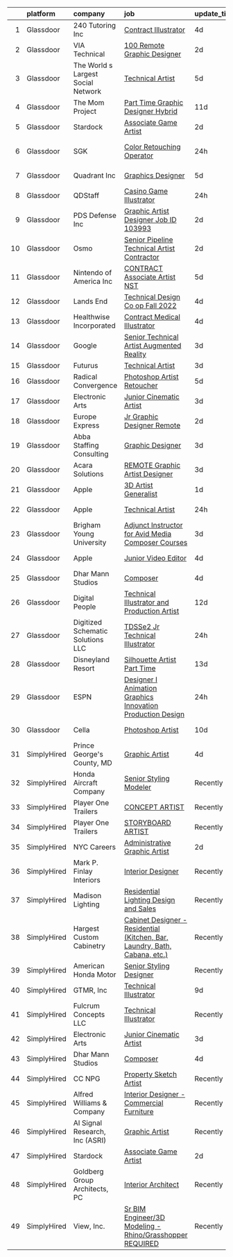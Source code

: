 

|    | platform    | company                            | job                                                                                                                                                                                                                                                                                                                                                                                                                                                                                                                                                                                                                                                                                                                                                                                                                                                                                                                                                                                                                                                                                                                                                                                                                                                                                                                                                                                                            | update_time   | location              |
|---:|:------------|:-----------------------------------|:---------------------------------------------------------------------------------------------------------------------------------------------------------------------------------------------------------------------------------------------------------------------------------------------------------------------------------------------------------------------------------------------------------------------------------------------------------------------------------------------------------------------------------------------------------------------------------------------------------------------------------------------------------------------------------------------------------------------------------------------------------------------------------------------------------------------------------------------------------------------------------------------------------------------------------------------------------------------------------------------------------------------------------------------------------------------------------------------------------------------------------------------------------------------------------------------------------------------------------------------------------------------------------------------------------------------------------------------------------------------------------------------------------------|:--------------|:----------------------|
|  1 | Glassdoor   | 240 Tutoring  Inc                  | [Contract Illustrator](https://www.glassdoor.com/partner/jobListing.htm?pos=113&ao=1136043&s=58&guid=00000181c7fce581b1725b27775bca49&src=GD_JOB_AD&t=SR&vt=w&ea=1&cs=1_aa3f24dc&cb=1656917649124&jobListingId=1007971222325&jrtk=3-0-1g73vppd928um001-1g73vppdlia0r800-0492f980e5070cdd-)                                                                                                                                                                                                                                                                                                                                                                                                                                                                                                                                                                                                                                                                                                                                                                                                                                                                                                                                                                                                                                                                                                                     | 4d            | Remote                |
|  2 | Glassdoor   | VIA Technical                      | [100  Remote   Graphic Designer](https://www.glassdoor.com/partner/jobListing.htm?pos=109&ao=1110586&s=58&guid=00000181c7fce581b1725b27775bca49&src=GD_JOB_AD&t=SR&vt=w&ea=1&cs=1_ce87d00f&cb=1656917649124&jobListingId=1007977609384&cpc=6FC5BA77C9A4CD78&jrtk=3-0-1g73vppd928um001-1g73vppdlia0r800-f11fdb4e32eb3479--6NYlbfkN0DiMOjtWe4T5v3kAjl8_2bayrJS56UUlntEwXslP8cANY48OY_wSkTvA2xp4BkUxfdsxCOqPz6Yiv6H7HPPB0Z0O-sWdsLKIEA-Z4cJClXybfy6ZARUGYJqKe_tVhyouWmAQVx3ph5xII0Oy9xkINDbIOPgafojuQ3bePGwB-JGSTCmjcO0B6oUS3gaSYgHkUwxarnb7SG1TKoM4UTapqlOO70egYN2KyfoGJxQkueKRg7CseO8wm4Uw3sUkT7jMV8w65YHPXtQSsV32MhUryjSnV4nLKvwHshdeQKxlGXOoaDX1tQuriS0P-KD1KcUltpf_6ZtyI9dtFm1IVe24TSeYK6XIcXMA4T1vL5MSxyLsy7ATw_ckqk_GzIV01MKZxJJzPi_0zY5YV8kvyHl_JTCbeRUKSwJg-xOiRlJ15CdoXVnyjVaRBCe5z2z4nmBceyuuSk93ig1T4LyNp3Uc3JLO_xfLfNn7Ql81WGqij_xYZgGWrrSyyFs4W96eAGv84yTTkAc7yE0pjcwln22OlgX)                                                                                                                                                                                                                                                                                                                                                                                                                                                                                                                      | 2d            | Remote                |
|  3 | Glassdoor   | The World s Largest Social Network | [Technical Artist](https://www.glassdoor.com/partner/jobListing.htm?pos=104&ao=1110586&s=58&guid=00000181c7fce581b1725b27775bca49&src=GD_JOB_AD&t=SR&vt=w&ea=1&cs=1_bf77451e&cb=1656917649123&jobListingId=1007969858042&cpc=7F6F94E2229B3AB5&jrtk=3-0-1g73vppd928um001-1g73vppdlia0r800-fce1560b7a435ebf--6NYlbfkN0DSgjPPcnEdvoK3uuxfISLALE6pB1FR7YSHOr_tSg5_QGIhoz_2VqUepdcKLBLI_zSc8JSYPrJksBYhYe5fa7g8FDY3lx1XsoMd4zi0fCOzoh3xF2-Y2sfvfYDPAnw630fXqa8xmXqc4bbuzyVbkluLhultfT0YUw-0CjIrVdqASBH5B_zCmw7hZSH4Vcx8bRNB3Sb8bemkVlhZJqj1BMj8W3JWXBtCUz5TEEefTwryJVNBbPDjjlDH6vsys9oxYoL7ihuWrA_wNLl5KGQk1AybRtGeohS3fr44hE3xk0b4k37tk2uI7dzE6m80lNt-BQ95lYPVQNbgKHSe27nMx70fxBq7r0RD91J6jsjLxP83WpvDdF6_sLaKCauhYLwLTA4WwTJDv0S5PWKhn4o8fPORAijkYoNzCdVFIk9qd0PrmdgM0th-M7wANCo_mQfsVCGsaJ4TX_g63gGcpjv1kN5h0kDcNGtDdjnF4kjbBWLnpM7nh_3Ok_sZyoGchzIK5ET_TjBEMGJF5kUe8tXeRCyvVPyzJPUDMpNVvj-pJ8s5fvWi5xFKBOBt3X6RC2qmUGDCK0KtpUtfFw%3D%3D)                                                                                                                                                                                                                                                                                                                                                                                                                                                                        | 5d            | Burlingame, CA        |
|  4 | Glassdoor   | The Mom Project                    | [Part Time Graphic Designer  Hybrid ](https://www.glassdoor.com/partner/jobListing.htm?pos=107&ao=1110586&s=58&guid=00000181c7fce581b1725b27775bca49&src=GD_JOB_AD&t=SR&vt=w&cs=1_2b4d1f4e&cb=1656917649123&jobListingId=1007957323461&cpc=48B9F4758953335C&jrtk=3-0-1g73vppd928um001-1g73vppdlia0r800-a3e4c99cd3a6c9db--6NYlbfkN0BDp_epf89aHDQhKpPegNJQ_ldQpEFZQsM9OcONMGxWx6pU56EKHF58QjVdAUvn2gXE2PLycLtZlKYy5F7DR17S6lgp4_AtS4FrNqiHrPdPAo1mXKqs2HYu9XrEZJWNHix7pYcBAloyprZ6EtoHXvB86DjR3KMGw4CSktgP35uB6aBv65wmkVgTVKzlbGK_mNn166dRRM-q0ilkoYDxI9lo5EvpcVQsgZvEsfNsg1hDCI4K-_QdYZqXXJLRmzWpC6XQRyHjcsZQg325w6t4prIInW3O6coyc55ofWfVtMvZrxAvIEwEmlsUToCBuRa7xG8RbzDOFemJMFrBArUKqOjjuLiD7ieIxDtQlvFDf8RKhG3yGleN-2M5CXtmD9heOzoSOp7nc_2QA5GZZKk3iF7beCwYOuu0yGZxkoXpm0EKwB2PYgI0ektTDu4exu8T9x59kf6v4d53HGdJ7j9QkFnIYyg4_3wJiU1i0PE7KgAeNLIWurXZwHdhTIwkE9o-KBHyT5P0pBBxEnvKRZA3xwNA1LjopWmYJnuTgZssVYMgQExF9HQW-ZJiowKBxInSK4w%3D)                                                                                                                                                                                                                                                                                                                                                                                                                                                                        | 11d           | Rockville, MD         |
|  5 | Glassdoor   | Stardock                           | [Associate Game Artist](https://www.glassdoor.com/partner/jobListing.htm?pos=123&ao=1136043&s=58&guid=00000181c7fce581b1725b27775bca49&src=GD_JOB_AD&t=SR&vt=w&ea=1&cs=1_40ab268c&cb=1656917649125&jobListingId=1007978321333&jrtk=3-0-1g73vppd928um001-1g73vppdlia0r800-7f25c73feaabf33d-)                                                                                                                                                                                                                                                                                                                                                                                                                                                                                                                                                                                                                                                                                                                                                                                                                                                                                                                                                                                                                                                                                                                    | 2d            | Plymouth, MI          |
|  6 | Glassdoor   | SGK                                | [Color   Retouching Operator](https://www.glassdoor.com/partner/jobListing.htm?pos=122&ao=1136043&s=58&guid=00000181c7fce581b1725b27775bca49&src=GD_JOB_AD&t=SR&vt=w&cs=1_a9798b2a&cb=1656917649125&jobListingId=1007980839197&jrtk=3-0-1g73vppd928um001-1g73vppdlia0r800-cc97c4b001789511-)                                                                                                                                                                                                                                                                                                                                                                                                                                                                                                                                                                                                                                                                                                                                                                                                                                                                                                                                                                                                                                                                                                                   | 24h           | San Francisco, CA     |
|  7 | Glassdoor   | Quadrant  Inc                      | [Graphics   Designer](https://www.glassdoor.com/partner/jobListing.htm?pos=108&ao=1110586&s=58&guid=00000181c7fce581b1725b27775bca49&src=GD_JOB_AD&t=SR&vt=w&ea=1&cs=1_e31c5871&cb=1656917649124&jobListingId=1007968436675&cpc=C891152315FA1AD8&jrtk=3-0-1g73vppd928um001-1g73vppdlia0r800-ce5d6882680891e8--6NYlbfkN0CXfzcAHfQAxgGXDgxABv0Df8luU_SMZ_lapPBFJNNdh0qTN8PvVzPanLr29I3nNh0J1RI-wUT1TXH01YVqSrnGqkXD-iYxOaO2001gdPgSAEgF-4tWxD6qn5LfY0E2CzGD6dt8v70M_yDmrTFUq985UCH2zRbzw_su0rD0cEyq5rst-YRfXs1yIZQCl7216bxR7l4glYd9gqP7JkRoytnbTtx6MlSO8E1TImBhtFv1AWa1AboUZXc-DLIXacHmNwpgp2DAFxkE2hMUMdtAPwvyVBqOagco6oRI3JMnsGUo7_Juq2UJb5NH2juDAE1jAv6_tvFCc9Othg25tD7tVFAXFjXVGLDUxwB3yqD6DjTdKmWNQMyk38DxgXGxOaYLy1_xqkzry8dVnCbe0gABN-871sRO1NsRcNzgfricQJYPUeLwN0m_M5cQs-GsUHKSv7EZbgyMXAk9luEdjXK0ly7YEglHKgQJhUZzQmczuhJ8lNzIhFFZbgCBVzGg--OeSHIbr7PIRCjIDWuhgK5V2IsIiuhCK5xt2A30n96yRIqYrcyWOrUQPuPn0FHnrWZismc7VorPRQ0aVJGZ7sg9N8Yy581AHdlakh38DT0DZVLOtaIUGGThnLuCvzhyF--v08iLBvAu-0T3j2G6_kWk4CxIN4r_6TFCybGCTYR9H6skG-hh60GOGTqrrpwSzooGkOSUG9g3ooj4G2MYzCEEiQKvFdCorSDx9j1imqwZv_3vj9A6I-kBC9u0UdFh_-SDOI0y-dAawxMpO78QG_tYy6tWBj5aC-hfCV3t-i_vxqTuCvc8CofbinvjGJ9WBTRCIcbRaSBbFsBNpPArnLx0rFZrVI6Sc7qxHI_deRK_D5PM4Kx6d2KmLkKlfgzHHOiAXdg9Qpv0r7EzMJwWi5zM4StDjPdCa-y3z0VnKTD_ID3pRjeclQyPfSiI_axyzvnghlidsEpYNdDcWWNvggxCfhOpG3hsTYP_XLE8oJsQ9fX6TzeGDp6IljmhzPK1BNnumH02geqtGkFQXTnzjm23Ok7T) | 5d            | Springfield, VA       |
|  8 | Glassdoor   | QDStaff                            | [Casino Game Illustrator](https://www.glassdoor.com/partner/jobListing.htm?pos=127&ao=1136043&s=58&guid=00000181c7fce581b1725b27775bca49&src=GD_JOB_AD&t=SR&vt=w&ea=1&cs=1_d3bd3da3&cb=1656917649130&jobListingId=1007979465017&jrtk=3-0-1g73vppd928um001-1g73vppdlia0r800-7b5571057083f71e-)                                                                                                                                                                                                                                                                                                                                                                                                                                                                                                                                                                                                                                                                                                                                                                                                                                                                                                                                                                                                                                                                                                                  | 24h           | Escondido, CA         |
|  9 | Glassdoor   | PDS Defense  Inc                   | [Graphic Artist Designer   Job ID 103993](https://www.glassdoor.com/partner/jobListing.htm?pos=111&ao=1110586&s=58&guid=00000181c7fce581b1725b27775bca49&src=GD_JOB_AD&t=SR&vt=w&ea=1&cs=1_3141a26e&cb=1656917649124&jobListingId=1007977359533&cpc=C4A69CCDBB3B9599&jrtk=3-0-1g73vppd928um001-1g73vppdlia0r800-2f911ed6f7f9f467--6NYlbfkN0BLQ6hkz6GMEPsiDV6dZwFY4wMBUE_AioakCFmtqBrqGrxCtQ4UOaWb1H3TF5yZ3tg8e-CWsVyqQpsNRFdE5CEXbwF1jjPw5IQIEs4Kp4nXnPCc-Brwe49tDwX4cXe4L-S2p5rWWhK3h24xhI7p1rj4Us2ur5pvROSzwoGh3ie96rOZqwZnphNCZMDYN2iYHTJRRrByx3bFr6x7XCAtFwUaEpgjdcGwZkFtaEFk0udRrYHsATMk-4-sKN2ELk1c4RfXihcXi_1UP_VNGBcA3N0w3_hVIcw-bscuVoNS1pJ2-jlOl3zcE_wluKRuTFElOSbwaLhr4Jl7ISnkiVVI8Xj0H-AOaLEmBVD_ry8FJg59kquB3nX-Hef5ZoIwvrQXvKhp2ihOIrPJU9qAW3czwbBXAp_AmoC8Csrf8ZDNuaTnikLkXU_G0sN_UC-IK5XN4IgUfmL5np1CmoxD45jaE7cNRq7zfmH7ekmNUhahni6fiVS-uOfC8-0jPS4C0PLWa3Q%3D)                                                                                                                                                                                                                                                                                                                                                                                                                                                                                                                               | 2d            | Owego, NY             |
| 10 | Glassdoor   | Osmo                               | [Senior Pipeline Technical Artist Contractor](https://www.glassdoor.com/partner/jobListing.htm?pos=130&ao=1136043&s=58&guid=00000181c7fce581b1725b27775bca49&src=GD_JOB_AD&t=SR&vt=w&cs=1_f4769f39&cb=1656917649126&jobListingId=1007977620477&jrtk=3-0-1g73vppd928um001-1g73vppdlia0r800-ee0a7d245daed866-)                                                                                                                                                                                                                                                                                                                                                                                                                                                                                                                                                                                                                                                                                                                                                                                                                                                                                                                                                                                                                                                                                                   | 2d            | Palo Alto, CA         |
| 11 | Glassdoor   | Nintendo of America Inc            | [CONTRACT   Associate Artist  NST ](https://www.glassdoor.com/partner/jobListing.htm?pos=118&ao=1136043&s=58&guid=00000181c7fce581b1725b27775bca49&src=GD_JOB_AD&t=SR&vt=w&cs=1_02231ef8&cb=1656917649125&jobListingId=1007969450298&jrtk=3-0-1g73vppd928um001-1g73vppdlia0r800-b21c70ee950c2d9d-)                                                                                                                                                                                                                                                                                                                                                                                                                                                                                                                                                                                                                                                                                                                                                                                                                                                                                                                                                                                                                                                                                                             | 5d            | Redmond, WA           |
| 12 | Glassdoor   | Lands  End                         | [Technical Design Co op  Fall 2022](https://www.glassdoor.com/partner/jobListing.htm?pos=128&ao=1136043&s=58&guid=00000181c7fce581b1725b27775bca49&src=GD_JOB_AD&t=SR&vt=w&cs=1_122b2dbd&cb=1656917649125&jobListingId=1007971371126&jrtk=3-0-1g73vppd928um001-1g73vppdlia0r800-d7f69c67168b0d94-)                                                                                                                                                                                                                                                                                                                                                                                                                                                                                                                                                                                                                                                                                                                                                                                                                                                                                                                                                                                                                                                                                                             | 4d            | Dodgeville, WI        |
| 13 | Glassdoor   | Healthwise  Incorporated           | [Contract Medical Illustrator](https://www.glassdoor.com/partner/jobListing.htm?pos=119&ao=1136043&s=58&guid=00000181c7fce581b1725b27775bca49&src=GD_JOB_AD&t=SR&vt=w&cs=1_2856e40e&cb=1656917649125&jobListingId=1007971632705&jrtk=3-0-1g73vppd928um001-1g73vppdlia0r800-dbed4dc10ef7ec55-)                                                                                                                                                                                                                                                                                                                                                                                                                                                                                                                                                                                                                                                                                                                                                                                                                                                                                                                                                                                                                                                                                                                  | 4d            | Remote                |
| 14 | Glassdoor   | Google                             | [Senior Technical Artist  Augmented Reality](https://www.glassdoor.com/partner/jobListing.htm?pos=120&ao=1136043&s=58&guid=00000181c7fce581b1725b27775bca49&src=GD_JOB_AD&t=SR&vt=w&cs=1_b785180d&cb=1656917649125&jobListingId=1007975070861&jrtk=3-0-1g73vppd928um001-1g73vppdlia0r800-8b7f31953e02009a-)                                                                                                                                                                                                                                                                                                                                                                                                                                                                                                                                                                                                                                                                                                                                                                                                                                                                                                                                                                                                                                                                                                    | 3d            | Mountain View, CA     |
| 15 | Glassdoor   | Futurus                            | [Technical Artist](https://www.glassdoor.com/partner/jobListing.htm?pos=126&ao=1136043&s=58&guid=00000181c7fce581b1725b27775bca49&src=GD_JOB_AD&t=SR&vt=w&cs=1_930d54e8&cb=1656917649125&jobListingId=1007975388605&jrtk=3-0-1g73vppd928um001-1g73vppdlia0r800-518fd213d530cf2c-)                                                                                                                                                                                                                                                                                                                                                                                                                                                                                                                                                                                                                                                                                                                                                                                                                                                                                                                                                                                                                                                                                                                              | 3d            | Atlanta, GA           |
| 16 | Glassdoor   | Radical Convergence                | [Photoshop Artist   Retoucher](https://www.glassdoor.com/partner/jobListing.htm?pos=101&ao=1110586&s=58&guid=00000181c7fce581b1725b27775bca49&src=GD_JOB_AD&t=SR&vt=w&ea=1&cs=1_0e9a9c00&cb=1656917649122&jobListingId=1007969111736&cpc=FF950A86FEA5DF54&jrtk=3-0-1g73vppd928um001-1g73vppdlia0r800-d626d6a1b466c92e--6NYlbfkN0BzyIYrTMR_AjNKh_kvAG8N613gtHPANQ3sdLTkrtBd-_ugKl9O3LczorNsLTUdymbtBzgGEaH-akt_RYuWbOKr2zsQWBSjKBLE6ii0Q2ByPYklByKa8d36qhjnBVCLuM_mjH0mcm07T-_E3PKol8r8iQDi44Ue5l_tkkHAx9StmDfAtHpDWXYXY68H3FR4i6JaLkkCssJEM8wo2S_9XUJygWHxxy0OXmWssf10q9JNVj1gIbeAK5-Ua7KftL42H6_4vUAfkW9K3tLbosQLLltowYuTJurKAHEPiXhVk1ZIFEKCgFJ0YO1oPwqLuKlEQ5ri4mX0y2ZMJZm0md0hZTRG2_KqBNf5cIrPEo95TnTtATzIScb-kabUyHuxnj_aB9DV6vJnwZoFZO86RcaRxmruF4s2X1CjgXFBJyVVXNsnSzSyCf7D0oeGPdmUvG_IYeAVleWCYsleSBbYuKSOiaRJ7Juiaa03WznFTeIGVKmCUS8kgHwszlc2e0TVb9i-tuxhdqGr-Yvy0A%3D%3D)                                                                                                                                                                                                                                                                                                                                                                                                                                                                                                                            | 5d            | Herndon, VA           |
| 17 | Glassdoor   | Electronic Arts                    | [Junior Cinematic Artist](https://www.glassdoor.com/partner/jobListing.htm?pos=115&ao=1136043&s=58&guid=00000181c7fce581b1725b27775bca49&src=GD_JOB_AD&t=SR&vt=w&cs=1_7a673389&cb=1656917649125&jobListingId=1007974474739&jrtk=3-0-1g73vppd928um001-1g73vppdlia0r800-f1e17f040eea8474-)                                                                                                                                                                                                                                                                                                                                                                                                                                                                                                                                                                                                                                                                                                                                                                                                                                                                                                                                                                                                                                                                                                                       | 3d            | Orlando, FL           |
| 18 | Glassdoor   | Europe Express                     | [Jr Graphic Designer  Remote](https://www.glassdoor.com/partner/jobListing.htm?pos=124&ao=1136043&s=58&guid=00000181c7fce581b1725b27775bca49&src=GD_JOB_AD&t=SR&vt=w&ea=1&cs=1_ebed927e&cb=1656917649125&jobListingId=1007978030363&jrtk=3-0-1g73vppd928um001-1g73vppdlia0r800-71c0db605f7e66e6-)                                                                                                                                                                                                                                                                                                                                                                                                                                                                                                                                                                                                                                                                                                                                                                                                                                                                                                                                                                                                                                                                                                              | 2d            | Remote                |
| 19 | Glassdoor   | Abba Staffing   Consulting         | [Graphic Designer](https://www.glassdoor.com/partner/jobListing.htm?pos=110&ao=1110586&s=58&guid=00000181c7fce581b1725b27775bca49&src=GD_JOB_AD&t=SR&vt=w&ea=1&cs=1_12ceafb1&cb=1656917649124&jobListingId=1007975555875&cpc=0C139D4CAD5A6DB2&jrtk=3-0-1g73vppd928um001-1g73vppdlia0r800-15d3c5ddf2f701e1--6NYlbfkN0D5XY8x9m_cZnzhfDtFYdXIFqW5MfypCU-42RSKYM1kH_0eg9Z-lCucDnpRQujjG_oG32QTbhBnpMM2er6rFU4NQZUjhWabX2iQt7DTPoDg5aCGzmlbyLz-V-wUIQSZRXWafU8XEYreJd54gDwnTE96B8CA338i3w07axEWJUaCnfDRhumNiEIONWj9H6wnB2i9fEriPAQJG-Wd7zjMRf_cXJ0V90Z5yIKyj7dZxvHe2LIDzQByu-YO8o9SxbVgT6_BlLhDWays-tpNSLAvgWyR2rk8cP58hwhxt8hzAXvWF95Qz5BHIgSqXl_rd6i_rOvTv3QNxIC5TZAMrq5XnGV3-P9APYO9TvzJ1znqFiDmrHt-VN_zT2MsxE9SwNaeqJSbH-_laVpjzcW2yvxf5PPecLdm2gQP_hqfRmlijKcitmFit50HvMVebupwdRDDFnZ0YWbjLz9Glyy4XXnp9a4eu9ukMWCjYpJjlprmAlXWxA2qwo7qK-HOx1uYA0RF7QC6Y21iAWEdl5t00prITWgq1A8hdSTqWbXLmL_7JTn0yfkAqiQCSu3tPzXTrWBXvV0wArRVqss4ReklCGEUp0K2)                                                                                                                                                                                                                                                                                                                                                                                                                                                                    | 3d            | United States         |
| 20 | Glassdoor   | Acara Solutions                    | [REMOTE Graphic Artist Designer](https://www.glassdoor.com/partner/jobListing.htm?pos=112&ao=1110586&s=58&guid=00000181c7fce581b1725b27775bca49&src=GD_JOB_AD&t=SR&vt=w&ea=1&cs=1_83f429b2&cb=1656917649124&jobListingId=1007975119652&cpc=2CAED5C921A5F994&jrtk=3-0-1g73vppd928um001-1g73vppdlia0r800-4ff3517f13c221bd--6NYlbfkN0BQuJXpfawXtfhwzLerQhC04iCxGrelUvn_xttDeop7CMmG32gURwRxtmLdzLGxgESU61qE8S3RstC00i85sz7R36EvfJOcSS3qhFteiXCO0RxBZtvBvUAsfzZ9zecrQ2-mCprOQQgN_xlnstmd0kGAidnx_GLdfAVY2w4Sp8lK8LGMyELPhMp9J9ceO_G2SvPLm5dmF05qhfiP80IeYSRaU-DhErpJNM_sXipHoGfP1TgST2pIiiU4KNW0Tund7ZlYjJFDehgQAI0ayl-mPH-QkzqZWkTCHDpk0OAWHOkHFcao_f19ZTm3lgWyPvPePNr9_QSOMwJnzYTJHQGEMcsgKlY6BiuJAD-ntNbzKp5bT02qcpuUfzPY3JgYY-qbDbRolw88e6MAQYGpA6Eqy0eXVA-hW7ktNGvycBriKuDPkEzg5y3dpFMAdTZkeL_BCtbPyxQX9vjD-MbqXGO1b5dRRoTZcJVZJQLpLiGXLUj7tISvq_j39DO_GgyaMKLJvKUrianEFxtTIa2sUhs2dLym-82_PyF50X3053kqkq8zFUPmxcj_Q-PFYZSwKo2kRxdvRSBuM7lWI17riTLKp2BzS1mtLLNXZSehdqE7fUfgd28U1kCNWTv1vVH30EgJVeHtV9421Qr5mFo0w81u9w74U4CpjWqUDAyzmm1t3bX_k8u7h2UktcRaVbNoBQnK8yi2L8YuN2NLuYa_un7siHgR)                                                                                                                                                                                                                                                                                                                      | 3d            | Orlando, FL           |
| 21 | Glassdoor   | Apple                              | [3D Artist Generalist](https://www.glassdoor.com/partner/jobListing.htm?pos=105&ao=1110586&s=58&guid=00000181c7fce581b1725b27775bca49&src=GD_JOB_AD&t=SR&vt=w&cs=1_f3c30670&cb=1656917649123&jobListingId=1007978835166&cpc=AC285F3A3ECA6BB0&jrtk=3-0-1g73vppd928um001-1g73vppdlia0r800-dd83f23249e676b9--6NYlbfkN0BvKrLyj5gPmtZO9T8euul8TCxuuKNOtzRJOomxnwSEodTz2Bc-sPZlt2Zgji_QUXFzs3_OXxsWzs7YIt3ioflpzSAAF4rgqonoVe2LKgpjiPjYURdhBb_oyTcdTmpPA12ssH1CfLRJ2WnXk-7NDdzo3WWgza_L42_8hKnl2_nhWJeRkzljBJIS2CHeuVOI-coOEIRIRHSkY0cfSIhpYUmnTmeA2QyMrkanJoXfMvAHrnVv7GMm3ZZw6MNrj9_H98bO32JdnW9duQoAycm9VB2aMvm36QfalOtnMSKihMH4l_7czDxKJCTfaINynrH56NgbxlTvU_nVDBGwW-9Jn6qPdUTaSrzN9MX_g_f9f8PAIK_GiYSB2wZV0bwiRKCLJSHXerLLW7oUeXKagZAEXkdIzvXkZxDLuGT8Wpw6gJkdqzP8TW48fp2D00gKs3qHHWNg3JTKFuPa10uktqvqWnldxCH7_Hr8sE5wnDWCatAKG4XDPLkwfo9dZEjb5qeK4nOE6PRhdSTAg6dmrFUpEClVOoSUIvn2o6CVSunq02NBI6V6zOG2xpJ6AHaDx-qPHbZa1tpP1-YWhAClVSKM6M9FsvOD-NHWJxgmU854ImFh8T6ycsm1-0SicF_YGeRWbu1v7zHc7hDwS3n2Vv6b-wItyZsqJrs34u6xhPCcLI-HunLAX-LYbQuLwFwZysCGiBDTCLANj7Q3FG3dblvB5k1QbgCbml5TUVWTI-heRnEk5tDTyn33CNb-by77gjBCTndZolqKzjAKUOYm76Cn-MnVCtxHeim3ojGPDDxd56NBZFwlxwh3toXN4wKtovvSdlcKZJ_t0mb8kestgmKJSTFsZpCNmi37xOb9yJuORcJlV7NQ97p7YXZclhsYscdOEgIu9pZBiNhxPlUubGczfWdCHeLF5zV31asEV0uK2tyNhbhe-vMgiYX591pW5YTGlcg%3D)                                                                                       | 1d            | Cupertino, CA         |
| 22 | Glassdoor   | Apple                              | [Technical Artist](https://www.glassdoor.com/partner/jobListing.htm?pos=114&ao=1136043&s=58&guid=00000181c7fce581b1725b27775bca49&src=GD_JOB_AD&t=SR&vt=w&cs=1_eb7f2d93&cb=1656917649124&jobListingId=1007981104829&jrtk=3-0-1g73vppd928um001-1g73vppdlia0r800-7e59f33f10dde21c-)                                                                                                                                                                                                                                                                                                                                                                                                                                                                                                                                                                                                                                                                                                                                                                                                                                                                                                                                                                                                                                                                                                                              | 24h           | Culver City, CA       |
| 23 | Glassdoor   | Brigham Young University           | [Adjunct Instructor for Avid Media Composer Courses](https://www.glassdoor.com/partner/jobListing.htm?pos=129&ao=1136043&s=58&guid=00000181c7fce581b1725b27775bca49&src=GD_JOB_AD&t=SR&vt=w&cs=1_8215ca33&cb=1656917649126&jobListingId=1007974215864&jrtk=3-0-1g73vppd928um001-1g73vppdlia0r800-fae603b5d7a4edcd-)                                                                                                                                                                                                                                                                                                                                                                                                                                                                                                                                                                                                                                                                                                                                                                                                                                                                                                                                                                                                                                                                                            | 3d            | Provo, UT             |
| 24 | Glassdoor   | Apple                              | [Junior Video Editor](https://www.glassdoor.com/partner/jobListing.htm?pos=125&ao=1136043&s=58&guid=00000181c7fce581b1725b27775bca49&src=GD_JOB_AD&t=SR&vt=w&cs=1_9214ecca&cb=1656917649125&jobListingId=1007970446846&jrtk=3-0-1g73vppd928um001-1g73vppdlia0r800-7d0171da10fda862-)                                                                                                                                                                                                                                                                                                                                                                                                                                                                                                                                                                                                                                                                                                                                                                                                                                                                                                                                                                                                                                                                                                                           | 4d            | Cupertino, CA         |
| 25 | Glassdoor   | Dhar Mann Studios                  | [Composer](https://www.glassdoor.com/partner/jobListing.htm?pos=116&ao=1136043&s=58&guid=00000181c7fce581b1725b27775bca49&src=GD_JOB_AD&t=SR&vt=w&ea=1&cs=1_561efa02&cb=1656917649125&jobListingId=1007971869740&jrtk=3-0-1g73vppd928um001-1g73vppdlia0r800-4e0c58991d619f0e-)                                                                                                                                                                                                                                                                                                                                                                                                                                                                                                                                                                                                                                                                                                                                                                                                                                                                                                                                                                                                                                                                                                                                 | 4d            | Burbank, CA           |
| 26 | Glassdoor   | Digital People                     | [Technical Illustrator and Production Artist](https://www.glassdoor.com/partner/jobListing.htm?pos=103&ao=1110586&s=58&guid=00000181c7fce581b1725b27775bca49&src=GD_JOB_AD&t=SR&vt=w&cs=1_2660011f&cb=1656917649122&jobListingId=1007955536013&cpc=0FE1F5EA2BC84A01&jrtk=3-0-1g73vppd928um001-1g73vppdlia0r800-662199bdd8d1d081--6NYlbfkN0CQRQ3eiV4YWjrRS1ho7HVQ9JO8v6Fb3eU0yDOJbdOiEoxcbMbAZ5AqepW77PW23hRDgm2HNx6Pvu3VqEaPqa5mTgMQuSVStzMeOG353jyOPyXbHEAl65r9aUzs6z4aZmMsL6fu_S01T4t3bDpmQ3BksoZPzIZRs9J2gqTHkxueqjdELNAGzvZb3KI-0TUOjJXalaunqk7R0pv7mJ6MTBzsQPnqFLlfxerLNq9mv2MTZaCiCHfK0Wd04T8MIWXYIJFMTKJLxI49Y0boH0X9KY6wRjAPGTi82B_pB2UmVpKDH-12JPVHxEe1GbXsgji7wrfo-3uozO7fE8I_72pY-LwevNVM5GgXIl6LaLK1c0iMwG1M4X6vWd7YpdZWdTkxavfSJ8nq0aTs7HlJ8qTx344Sn4QmF4Ko5hBjJ7v7btkqhZPcXy8Jfv4F3Nmi3wxUWpCos68fquSWD0PZWssfurplPXp8DG217zxb01ssXXGRl0DkfhonjSSG)                                                                                                                                                                                                                                                                                                                                                                                                                                                                                                                                              | 12d           | Pleasant Prairie, WI  |
| 27 | Glassdoor   | Digitized Schematic Solutions LLC  | [TDSSe2   Jr  Technical Illustrator](https://www.glassdoor.com/partner/jobListing.htm?pos=117&ao=1136043&s=58&guid=00000181c7fce581b1725b27775bca49&src=GD_JOB_AD&t=SR&vt=w&ea=1&cs=1_cc866a4d&cb=1656917649125&jobListingId=1007980035378&jrtk=3-0-1g73vppd928um001-1g73vppdlia0r800-9e34b3d1b87d1311-)                                                                                                                                                                                                                                                                                                                                                                                                                                                                                                                                                                                                                                                                                                                                                                                                                                                                                                                                                                                                                                                                                                       | 24h           | Warner Robins, GA     |
| 28 | Glassdoor   | Disneyland Resort                  | [Silhouette Artist   Part Time](https://www.glassdoor.com/partner/jobListing.htm?pos=121&ao=1136043&s=58&guid=00000181c7fce581b1725b27775bca49&src=GD_JOB_AD&t=SR&vt=w&cs=1_56252d0b&cb=1656917649125&jobListingId=1007951411790&jrtk=3-0-1g73vppd928um001-1g73vppdlia0r800-30c9a2375c3fec87-)                                                                                                                                                                                                                                                                                                                                                                                                                                                                                                                                                                                                                                                                                                                                                                                                                                                                                                                                                                                                                                                                                                                 | 13d           | Anaheim, CA           |
| 29 | Glassdoor   | ESPN                               | [Designer I   Animation  Graphics Innovation   Production Design](https://www.glassdoor.com/partner/jobListing.htm?pos=102&ao=1110586&s=58&guid=00000181c7fce581b1725b27775bca49&src=GD_JOB_AD&t=SR&vt=w&cs=1_669bf0b9&cb=1656917649122&jobListingId=1007980701801&cpc=0F120DD93C91FC85&jrtk=3-0-1g73vppd928um001-1g73vppdlia0r800-039978b09ec4de2f--6NYlbfkN0DAFTyt7pbDCC2JPO79CSdi1dIb81yjczP5qsKcZIxgiYm3-7g-689Ur9xqU8QiYHU6iGcbMZnJX7GBbtJXP4fW5XqF2fthbVUcyRDwD2psKCPAsuyRXUSpv2BDwP506fnn4nzE2YdNzr7JLGOHyAFkPA5djmZ6fKanSFf3zslHPHh1i0D1gQdcTcOeGGdmUUWH1QhOCJrAF-CJvjLB7KCqlfHT1aH-M7vff5_oiLP_sE26RWI1g9WC3MF_SYzOaASyjmsf5oCbwLbohpm3Rt5oVejkKHU4JDTV9g-6MY5dlsOjnNOlB3EBrGJgX40jgwK3P6hfTmpQNpUALAapU0xKlsxL3k9u2HzWg2Scm8vq8HNsz0P8Oz-8SklKGO_JQQTwl2e1K8HdJ0v55rFIv1_hxvnl2Bflc1YQNlmMkZgwYvQVRIaBy2LIpCTscph1hS-x1TBGocRnlQ%3D%3D)                                                                                                                                                                                                                                                                                                                                                                                                                                                                                                                                                              | 24h           | Charlotte, NC         |
| 30 | Glassdoor   | Cella                              | [Photoshop Artist](https://www.glassdoor.com/partner/jobListing.htm?pos=106&ao=1110586&s=58&guid=00000181c7fce581b1725b27775bca49&src=GD_JOB_AD&t=SR&vt=w&cs=1_f4e7be93&cb=1656917649123&jobListingId=1007960311830&cpc=AC285F3A3ECA6BB0&jrtk=3-0-1g73vppd928um001-1g73vppdlia0r800-198ae9aa690ea2d0--6NYlbfkN0ABL5jwqrJX8j4-zsE1pdctockIOMh3bUiDojLxDHSgfnyfdrl215GIT9Vdrv6w9UnU0WVTa3ksOiVU0_hBlthSIb_25oKzvjxyllsSUrQSMyoWBi3O7XaJk8RD5iJoLS4pXKHnw4Z24KpcEEQtMKkPMEahZEqLOeCQEp9430SYwPywcZpnyX8-imp-d7bF8CH9i2fZ97tno8eVp2nQ9h6eNq1Mo4xk0eGTIBOgaNg_Jeb9tE1ApJHGk2Z7fcMT4w2OX0AX2Uy0GxCq15Hjd_RqnGU4qgNzM6erYSxe-xDFm_dsqTPZaYJmYFPgLRL_OWN0gdkEHNwojNyLKDqH6tq99R3gQ5ZFQXl7lTMLIDanf82DLuek4bFrl37iJ_HUrpLpmVtbqgPjhMcXl6VQVkdusdiJgmACkDiTp-sP0CujRDq7SB0cxsSbDSzNgbJEmFzZDcAAijRrfsZjv5Kp-MZGAvs2DRlANfmbSI4PgW39Hya78-gnawkOj8Zm5NaKKRcoU9u3XV1RREJqB-zky_qOrWxGt8MZOSvWZrNLbJLMMjBSYpPTpEfB8klZvSzn3utqfOaD1-8rqttmp1iUIqtlOctk2WGmS6uiIGWDPh7A1VsjDkYqASeJT9MGGqqOpWTydvx7siRG9HDginDcu_gkczoLFmJfCcGoMAYnRjpzxwcqwqNTS0-mh6tY5dG4xQI-ZjoRe8l3qg5ET34vKcWw9Obq3whj4P7pqc93qOUvYAkbEcslDlom)                                                                                                                                                                                                                                                                                                         | 10d           | Sunnyvale, CA         |
| 31 | SimplyHired | Prince George's County, MD         | [Graphic Artist](https://www.simplyhired.com/job/OWw9j6_jodD4aTdNz5570TqVPZ1ShBh7emmkmAJswY3JOXY66DoyGg?q=technical+artist)                                                                                                                                                                                                                                                                                                                                                                                                                                                                                                                                                                                                                                                                                                                                                                                                                                                                                                                                                                                                                                                                                                                                                                                                                                                                                    | 4d            | Upper Marlboro, MD    |
| 32 | SimplyHired | Honda Aircraft Company             | [Senior Styling Modeler](https://www.simplyhired.com/job/7Hu6rnNaK1PKgfKgkg3BLxq900k-PdcH53uMM-1J62mp7uKpJTxsEg?q=technical+artist)                                                                                                                                                                                                                                                                                                                                                                                                                                                                                                                                                                                                                                                                                                                                                                                                                                                                                                                                                                                                                                                                                                                                                                                                                                                                            | Recently      | Raymond, OH           |
| 33 | SimplyHired | Player One Trailers                | [CONCEPT ARTIST](https://www.simplyhired.com/job/NHSymmraphyw8uHdSkV5Et_VVAdt0q4UIaYh_zD91KukT2nlM8P-Uw?q=technical+artist)                                                                                                                                                                                                                                                                                                                                                                                                                                                                                                                                                                                                                                                                                                                                                                                                                                                                                                                                                                                                                                                                                                                                                                                                                                                                                    | Recently      | Bellingham, WA        |
| 34 | SimplyHired | Player One Trailers                | [STORYBOARD ARTIST](https://www.simplyhired.com/job/WsM3HESh11erc7gbrwmB9wOuLc4G8EpuzkIDIBZRmQv2tJ5MIdyzZQ?q=technical+artist)                                                                                                                                                                                                                                                                                                                                                                                                                                                                                                                                                                                                                                                                                                                                                                                                                                                                                                                                                                                                                                                                                                                                                                                                                                                                                 | Recently      | Bellingham, WA        |
| 35 | SimplyHired | NYC Careers                        | [Administrative Graphic Artist](https://www.simplyhired.com/job/Ip0w3hTZACMddFUwGKSoNHaPgNfUTmEMcFmIW8fhPTNvr_fmre5rNQ?q=technical+artist)                                                                                                                                                                                                                                                                                                                                                                                                                                                                                                                                                                                                                                                                                                                                                                                                                                                                                                                                                                                                                                                                                                                                                                                                                                                                     | 2d            | Brooklyn, NY          |
| 36 | SimplyHired | Mark P. Finlay Interiors           | [Interior Designer](https://www.simplyhired.com/job/ACgOSNiid54dHRncHMCwghe-aS3BcO9vqWd8eYePE-qHsahtdA-t3g?q=technical+artist)                                                                                                                                                                                                                                                                                                                                                                                                                                                                                                                                                                                                                                                                                                                                                                                                                                                                                                                                                                                                                                                                                                                                                                                                                                                                                 | Recently      | Southport, CT         |
| 37 | SimplyHired | Madison Lighting                   | [Residential Lighting Design and Sales](https://www.simplyhired.com/job/1iwkIYVupilnFZv6BeCWQUvs8qBkrVYf9ca6ZaZMAniVAhlqiyjL3Q?q=technical+artist)                                                                                                                                                                                                                                                                                                                                                                                                                                                                                                                                                                                                                                                                                                                                                                                                                                                                                                                                                                                                                                                                                                                                                                                                                                                             | Recently      | Madison, WI           |
| 38 | SimplyHired | Hargest Custom Cabinetry           | [Cabinet Designer - Residential (Kitchen, Bar, Laundry, Bath, Cabana, etc.)](https://www.simplyhired.com/job/eqrMA3UfNogcdBAaE0p_d3QqCc7UzNbwjeG0yjY7lLILwYbdu_9WtA?q=technical+artist)                                                                                                                                                                                                                                                                                                                                                                                                                                                                                                                                                                                                                                                                                                                                                                                                                                                                                                                                                                                                                                                                                                                                                                                                                        | Recently      | Cumberland County, NJ |
| 39 | SimplyHired | American Honda Motor               | [Senior Styling Designer](https://www.simplyhired.com/job/2IyWRo2CihV6o5fLqkVzNgfQ8D4IGx7KRrDP3fUt1Qf9Rj13dEgYSg?q=technical+artist)                                                                                                                                                                                                                                                                                                                                                                                                                                                                                                                                                                                                                                                                                                                                                                                                                                                                                                                                                                                                                                                                                                                                                                                                                                                                           | Recently      | Raymond, OH           |
| 40 | SimplyHired | GTMR, Inc                          | [Technical Illustrator](https://www.simplyhired.com/job/-pmFz6iCILCCIMy3lOvnp9OhAxOVcJsWBcvqNplMB3ES-eIC0N4rIA?q=technical+artist)                                                                                                                                                                                                                                                                                                                                                                                                                                                                                                                                                                                                                                                                                                                                                                                                                                                                                                                                                                                                                                                                                                                                                                                                                                                                             | 9d            | Hollywood, MD         |
| 41 | SimplyHired | Fulcrum Concepts LLC               | [Technical Illustrator](https://www.simplyhired.com/job/Jnn0SVY54BwcYqOTJV3sv2uZeRG4GT5pWN-nRi73C91Ja1w2c-EaFA?q=technical+artist)                                                                                                                                                                                                                                                                                                                                                                                                                                                                                                                                                                                                                                                                                                                                                                                                                                                                                                                                                                                                                                                                                                                                                                                                                                                                             | Recently      | Mattaponi, VA         |
| 42 | SimplyHired | Electronic Arts                    | [Junior Cinematic Artist](https://www.simplyhired.com/job/fZpEWh0NCciZmnYOTFz04d0wIdZykGArdB-Q3w0o63iC3BFvIYa9gg?q=technical+artist)                                                                                                                                                                                                                                                                                                                                                                                                                                                                                                                                                                                                                                                                                                                                                                                                                                                                                                                                                                                                                                                                                                                                                                                                                                                                           | 3d            | Orlando, FL           |
| 43 | SimplyHired | Dhar Mann Studios                  | [Composer](https://www.simplyhired.com/job/ZB_CaDWShcP3YG5ieYwZ6V9PCkGln389G2Qs6kl93PpbThhAYaRPFQ?q=technical+artist)                                                                                                                                                                                                                                                                                                                                                                                                                                                                                                                                                                                                                                                                                                                                                                                                                                                                                                                                                                                                                                                                                                                                                                                                                                                                                          | 4d            | Burbank, CA           |
| 44 | SimplyHired | CC NPG                             | [Property Sketch Artist](https://www.simplyhired.com/job/Qb0nijpuNf211ZEXF3qgOuS1iEw2_7L4wBsNtugAY85dtOned5n03g?q=technical+artist)                                                                                                                                                                                                                                                                                                                                                                                                                                                                                                                                                                                                                                                                                                                                                                                                                                                                                                                                                                                                                                                                                                                                                                                                                                                                            | Recently      | Aiken, SC             |
| 45 | SimplyHired | Alfred Williams & Company          | [Interior Designer - Commercial Furniture](https://www.simplyhired.com/job/hCKRF2iusRetU5KFSkdmgQlX7W00Um1nOkkg1ElGV0mKaHyzrtphQQ?q=technical+artist)                                                                                                                                                                                                                                                                                                                                                                                                                                                                                                                                                                                                                                                                                                                                                                                                                                                                                                                                                                                                                                                                                                                                                                                                                                                          | Recently      | Nashville, TN         |
| 46 | SimplyHired | AI Signal Research, Inc (ASRI)     | [Graphic Artist](https://www.simplyhired.com/job/J5Winou99vtasD6QK2yMRWOFM2iJriIJLFmQNf9-aheJx6jGm-vgFA?q=technical+artist)                                                                                                                                                                                                                                                                                                                                                                                                                                                                                                                                                                                                                                                                                                                                                                                                                                                                                                                                                                                                                                                                                                                                                                                                                                                                                    | Recently      | Dahlgren, VA          |
| 47 | SimplyHired | Stardock                           | [Associate Game Artist](https://www.simplyhired.com/job/W7qNp3of8cn6kTjVZneaLow7hs8i5JRkVDGdJKNTsHCTbcY2t6Cyew?q=technical+artist)                                                                                                                                                                                                                                                                                                                                                                                                                                                                                                                                                                                                                                                                                                                                                                                                                                                                                                                                                                                                                                                                                                                                                                                                                                                                             | 2d            | Plymouth, MI          |
| 48 | SimplyHired | Goldberg Group Architects, PC      | [Interior Architect](https://www.simplyhired.com/job/CFonao7nF2mSBYHPB-VAZKlA2NvthEAC6En0ZmUFhf2flAAK5y05tQ?q=technical+artist)                                                                                                                                                                                                                                                                                                                                                                                                                                                                                                                                                                                                                                                                                                                                                                                                                                                                                                                                                                                                                                                                                                                                                                                                                                                                                | Recently      | Kansas City, MO       |
| 49 | SimplyHired | View, Inc.                         | [Sr BIM Engineer/3D Modeling - Rhino/Grasshopper REQUIRED](https://www.simplyhired.com/job/r-EMDI_VtGPS56wqXDwIvVVf9Wc0_fV24JlkHogXp_SHsFRKSxtw7Q?q=technical+artist)                                                                                                                                                                                                                                                                                                                                                                                                                                                                                                                                                                                                                                                                                                                                                                                                                                                                                                                                                                                                                                                                                                                                                                                                                                          | Recently      | Milpitas, CA          |